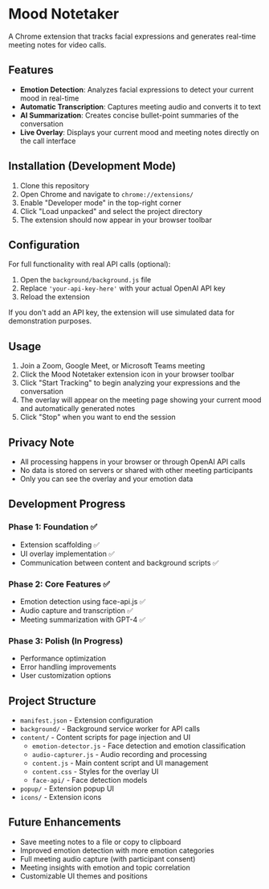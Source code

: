 # Mood Notetaker

A Chrome extension that tracks facial expressions and generates real-time meeting notes for video calls.

## Features

- **Emotion Detection**: Analyzes facial expressions to detect your current mood in real-time
- **Automatic Transcription**: Captures meeting audio and converts it to text
- **AI Summarization**: Creates concise bullet-point summaries of the conversation
- **Live Overlay**: Displays your current mood and meeting notes directly on the call interface

## Installation (Development Mode)

1. Clone this repository
2. Open Chrome and navigate to `chrome://extensions/`
3. Enable "Developer mode" in the top-right corner
4. Click "Load unpacked" and select the project directory
5. The extension should now appear in your browser toolbar

## Configuration

For full functionality with real API calls (optional):

1. Open the `background/background.js` file
2. Replace `'your-api-key-here'` with your actual OpenAI API key
3. Reload the extension

If you don't add an API key, the extension will use simulated data for demonstration purposes.

## Usage

1. Join a Zoom, Google Meet, or Microsoft Teams meeting
2. Click the Mood Notetaker extension icon in your browser toolbar
3. Click "Start Tracking" to begin analyzing your expressions and the conversation
4. The overlay will appear on the meeting page showing your current mood and automatically generated notes
5. Click "Stop" when you want to end the session

## Privacy Note

- All processing happens in your browser or through OpenAI API calls
- No data is stored on servers or shared with other meeting participants
- Only you can see the overlay and your emotion data

## Development Progress

### Phase 1: Foundation ✅
- Extension scaffolding ✅
- UI overlay implementation ✅
- Communication between content and background scripts ✅

### Phase 2: Core Features ✅
- Emotion detection using face-api.js ✅
- Audio capture and transcription ✅
- Meeting summarization with GPT-4 ✅

### Phase 3: Polish (In Progress)
- Performance optimization
- Error handling improvements
- User customization options

## Project Structure

- `manifest.json` - Extension configuration
- `background/` - Background service worker for API calls
- `content/` - Content scripts for page injection and UI
  - `emotion-detector.js` - Face detection and emotion classification
  - `audio-capturer.js` - Audio recording and processing
  - `content.js` - Main content script and UI management
  - `content.css` - Styles for the overlay UI
  - `face-api/` - Face detection models
- `popup/` - Extension popup UI
- `icons/` - Extension icons

## Future Enhancements

- Save meeting notes to a file or copy to clipboard
- Improved emotion detection with more emotion categories
- Full meeting audio capture (with participant consent)
- Meeting insights with emotion and topic correlation
- Customizable UI themes and positions
